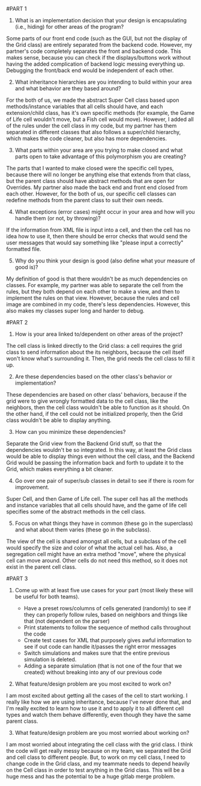 #PART 1

1. What is an implementation decision that your design is encapsulating (i.e., hiding) for other areas of the program?

Some parts of our front end code (such as the GUI, but not the display of the Grid class) are entirely separated 
from the backend code. However, my partner's code completely separates the front and backend code. This makes sense,
because you can check if the displays/buttons work without having the added complication of backend logic messing 
everything up. Debugging the front/back end would be independent of each other.

2. What inheritance hierarchies are you intending to build within your area and what behavior are they based around?

For the both of us, we made the abstract Super Cell class based upon methods/instance variables that all cells 
should have, and each extension/child class, has it's own specific methods (for example, the Game of Life cell 
wouldn't move, but a Fish cell would move). However, I added all of the rules under the cell class in my code, but
my partner has them separated in different classes that also follows a super/child hierarchy, which makes the 
code cleaner, but also has more dependencies. 

3. What parts within your area are you trying to make closed and what parts open to take advantage of this polymorphism you are creating?

The parts that I wanted to make closed were the specific cell types, because there will no longer be anything else 
that extends from that class, but the parent class should have abstract methods that are open for Overrides. My 
partner also made the back end and front end closed from each other. However, for the both of us, our specific cell
classes can redefine methods from the parent class to suit their own needs.

4. What exceptions (error cases) might occur in your area and how will you handle them (or not, by throwing)?

If the information from XML file is input into a cell, and then the cell has no idea how to use it, then there
should be error checks that would send the user messages that would say something like "please input a correctly" 
formatted file.

5. Why do you think your design is good (also define what your measure of good is)?

My definition of good is that there wouldn't be as much dependencies on classes. For example, my partner was 
able to separate the cell from the rules, but they both depend on each other to make a view, and then to implement 
the rules on that view. However, because the rules and cell image are combined in my code, there's less dependencies.
However, this also makes my classes super long and harder to debug.

#PART 2
1. How is your area linked to/dependent on other areas of the project?

The cell class is linked directly to the Grid class: a cell requires the grid class to send information about the 
its neighbors, because the cell itself won't know what's surrounding it. Then, the grid needs the cell class to 
fill it up.

2. Are these dependencies based on the other class's behavior or implementation?

These dependencies are based on other class' behaviors, because if the grid were to give wrongly formatted data
to the cell class, like the neighbors, then the cell class wouldn't be able to function as it should. On the 
other hand, if the cell could not be initialized properly, then the Grid class wouldn't be able to display
anything.

3. How can you minimize these dependencies?

Separate the Grid view from the Backend Grid stuff, so that the dependencies wouldn't be so integrated. In this 
way, at least the Grid class would be able to display things even without the cell class, and the Backend 
Grid would be passing the information back and forth to update it to the Grid, which makes everything a bit 
cleaner.

4. Go over one pair of super/sub classes in detail to see if there is room for improvement. 

Super Cell, and then Game of Life cell. The super cell has all the methods and instance variables that all cells 
should have, and the game of life cell specifies some of the abstract methods in the cell class. 

5. Focus on what things they have in common (these go in the superclass) and what about them varies (these go in the subclass).

The view of the cell is shared amongst all cells, but a subclass of the cell would specify the size and color of 
what the actual cell has. Also, a segregation cell might have an extra method "move", where the physical cell can
move around. Other cells do not need this method, so it does not exist in the parent cell class.

#PART 3

1. Come up with at least five use cases for your part (most likely these will be useful for both teams).

    * Have a preset rows/columns of cells generated (randomly) to see if they can properly follow rules, based on 
    neighbors and things like that (not dependent on the parser)
    * Print statements to follow the sequence of method calls throughout the code
    * Create test cases for XML that purposely gives awful information to see if out code can handle it/passes the
    right error messages
    * Switch simulations and makes sure that the entire previous simulation is deleted. 
    * Adding a separate simulation (that is not one of the four that we created) without breaking into any of our 
    previous code

2. What feature/design problem are you most excited to work on?

I am most excited about getting all the cases of the cell to start working. I really like how we are using 
inheritance, because I've never done that, and I'm really excited to learn how to use it and to apply it 
to all different cell types and watch them behave differently, even though they have the same parent class. 

3. What feature/design problem are you most worried about working on?

I am most worried about integrating the cell class with the grid class. I think the code will get really messy
because on my team, we separated the Grid and cell class to different people. But, to work on my cell class, I 
need to change code in the Grid class, and my teammate needs to depend heavily on the Cell class in order to 
test anything in the Grid class. This will be a huge mess and has the potential to be a huge gitlab merge problem.
